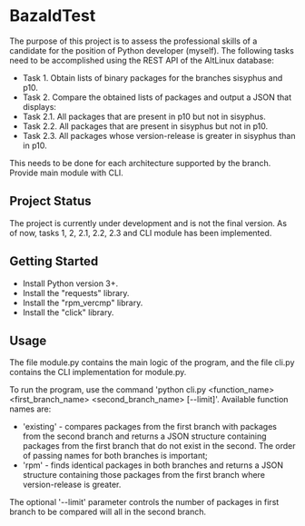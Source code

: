 # BazaldTest
The purpose of this project is to assess the professional skills of a candidate for the position of Python developer (myself). The following tasks need to be accomplished using the REST API of the AltLinux database:
- Task 1. Obtain lists of binary packages for the branches sisyphus and p10.
- Task 2. Compare the obtained lists of packages and output a JSON that displays:
- Task 2.1. All packages that are present in p10 but not in sisyphus.
- Task 2.2. All packages that are present in sisyphus but not in p10.
- Task 2.3. All packages whose version-release is greater in sisyphus than in p10.

This needs to be done for each architecture supported by the branch.
Provide main module with CLI.

## Project Status
The project is currently under development and is not the final version.
As of now, tasks 1, 2, 2.1, 2.2, 2.3 and CLI module has been implemented.

## Getting Started
- Install Python version 3+.
- Install the "requests" library.
- Install the "rpm_vercmp" library.
- Install the "click" library.

## Usage
The file module.py contains the main logic of the program, and the file cli.py contains the CLI implementation for module.py.

To run the program, use the command 'python cli.py <function_name> <first_branch_name> <second_branch_name> [--limit]'.
Available function names are: 
- 'existing' - compares packages from the first branch with packages from the second branch and returns a JSON structure containing packages from the first branch that do not exist in the second.
The order of passing names for both branches is important;
- 'rpm' - finds identical packages in both branches and returns a JSON structure containing those packages from the first branch where version-release is greater.

The optional '--limit' parameter controls the number of packages in first branch to be compared will all in the second branch.